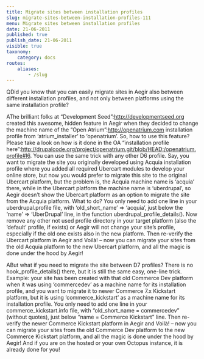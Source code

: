 ```yaml
---
title: Migrate sites between installation profiles
slug: migrate-sites-between-installation-profiles-111
menu: Migrate sites between installation profiles
date: 21-06-2011
published: true
publish_date: 21-06-2011
visible: true
taxonomy:
    category: docs
routes:
    aliases:
        - /slug
---
```


<a name="migrate-q"></a>

QDid you know that you can easily migrate sites in Aegir also between different installation profiles, and not only between platforms using the same installation profile?

<a name="migrate-6"></a>

AThe brilliant folks at “Development Seed”:http://developmentseed.org created this awesome, hidden feature in Aegir when they decided to change the machine name of the “Open Atrium”:http://openatrium.com installation profile from ‘atrium_installer’ to ‘openatrium’. So, how to use this feature? Please take a look on how is it done in the OA “installation profile here”:http://drupalcode.org/project/openatrium.git/blob/HEAD:/openatrium.profile#l6. You can use the same trick with any other D6 profile. Say, you want to migrate the site you originally developed using Acquia installation profile where you added all required Ubercart modules to develop your online store, but now you would prefer to migrate this site to the original Ubercart platform, but the problem is, the Acquia machine name is ‘acquia’ there, while in the Ubercart platform the machine name is ‘uberdrupal’, so Aegir doesn’t show the Ubercart platform as an option to migrate the site from the Acquia platform. What to do? You only need to add one line in your uberdrupal.profile file, with ‘old_short_name’ => ‘acquia’, just below the ‘name’ => ‘UberDrupal’ line, in the function uberdrupal_profile_details(). Now remove any other not used profile directory in your target platform (also the ‘default’ profile, if exists) or Aegir will not change your site’s profile, especially if the old one exists also in the new platform. Then re-verify the Ubercart platform in Aegir and Voilà! – now you can migrate your sites from the old Acquia platform to the new Ubercart platform, and all the magic is done under the hood by Aegir!

<a name="migrate-7"></a>

ABut what if you need to migrate the site between D7 profiles? There is no hook_profile_details() there, but it is still the same easy, one-line trick. Example: your site has been created with that old Commerce Dev platform when it was using ‘commercedev’ as a machine name for its installation profile, and you want to migrate it to newer Commerce 7.x Kickstart platform, but it is using ‘commerce_kickstart’ as a machine name for its installation profile. You only need to add one line in your commerce_kickstart.info file, with “old_short_name = commercedev” (without quotes), just below “name = Commerce Kickstart” line. Then re-verify the newer Commerce Kickstart platform in Aegir and Voilà! – now you can migrate your sites from the old Commerce Dev platform to the new Commerce Kickstart platform, and all the magic is done under the hood by Aegir! And if you are on the hosted or your own Octopus instance, it is already done for you!